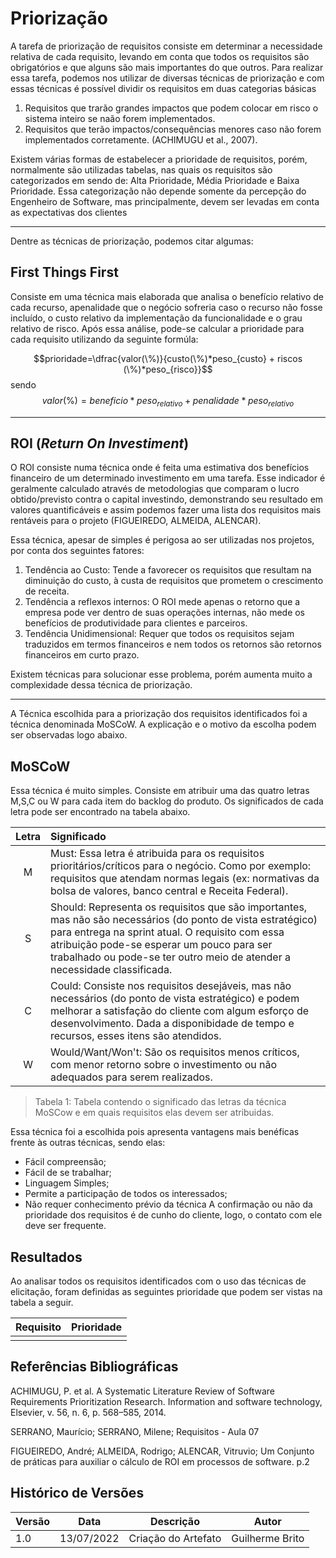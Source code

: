 # Priorização

A tarefa de priorização de requisitos consiste em determinar a necessidade relativa de cada requisito, levando em conta que todos os requisitos são obrigatórios e que alguns são mais importantes do que outros. Para realizar essa tarefa, podemos nos utilizar de diversas técnicas de priorização e com essas técnicas é possível dividir os requisitos em duas categorias básicas
1.  Requisitos que trarão grandes impactos que podem colocar em risco o sistema inteiro se naão forem implementados.
2.  Requisitos que terão impactos/consequências menores caso não forem implementados corretamente. (ACHIMUGU et al., 2007).

Existem várias formas de estabelecer a prioridade de requisitos, porém, normalmente são utilizadas tabelas, nas quais os requisitos são categorizados em sendo de: Alta Prioridade, Média Prioridade e Baixa Prioridade. Essa categorização não depende somente da percepção do Engenheiro de Software, mas principalmente, devem ser levadas em conta as expectativas dos clientes

---

Dentre as técnicas de priorização, podemos citar algumas:


## First Things First

Consiste em uma técnica mais elaborada que analisa o benefício relativo de cada recurso,  apenalidade que o negócio sofreria caso o recurso não fosse incluído, o custo relativo da implementação da funcionalidade e o grau relativo de risco. Após essa análise, pode-se calcular a prioridade para cada requisito utilizando da seguinte formúla:

$$prioridade=\dfrac{valor(\%)}{custo(\%)*peso_{custo} + riscos (\%)*peso_{risco}}$$ 
sendo 
$$valor(\%)=beneficio*peso_{relativo} + penalidade*peso_{relativo}$$

---

##  ROI (_Return On Investiment_)

O ROI consiste numa técnica onde é feita uma estimativa dos benefícios financeiro de um determinado investimento em uma tarefa. Esse indicador é geralmente calculado através de metodologias que comparam o lucro obtido/previsto contra o capital investindo, demonstrando seu resultado em valores quantificáveis e assim podemos fazer uma lista dos requisitos mais rentáveis para o projeto (FIGUEIREDO, ALMEIDA, ALENCAR).

Essa técnica, apesar de simples é perigosa ao ser utilizadas nos projetos, por conta dos seguintes fatores:
1.  Tendência ao Custo: Tende a favorecer os requisitos que resultam na diminuição do custo, à custa de requisitos que prometem o crescimento de receita.
2.  Tendência a reflexos internos: O ROI mede apenas o retorno que a empresa pode ver dentro de suas operações internas, não mede os benefícios de produtividade para clientes e parceiros.
3.  Tendência Unidimensional: Requer que todos os requisitos sejam traduzidos em termos financeiros e nem todos os retornos são retornos financeiros em curto prazo.

Existem técnicas para solucionar esse problema, porém aumenta muito a complexidade dessa técnica de priorização.

---
A Técnica escolhida para a priorização dos requisitos identificados foi a técnica denominada MoSCoW. A explicação e o motivo da escolha podem ser observadas logo abaixo.

## MoSCoW

Essa técnica é muito simples. Consiste em atribuir uma das quatro letras M,S,C ou W para cada item do backlog do produto. Os significados de cada letra pode ser encontrado na tabela abaixo.

| Letra | Significado    |
|:--------:|:-----|
| M    | Must: Essa letra é atribuida para os requisitos prioritários/críticos para o negócio. Como por exemplo: requisitos que atendam normas legais (ex: normativas da bolsa de valores, banco central e Receita Federal). |  
| S    | Should: Representa os requisitos que são importantes, mas não são necessários (do ponto de vista estratégico) para entrega na sprint atual. O requisito com essa atribuição pode-se esperar um pouco para ser trabalhado ou pode-se ter outro meio de atender a necessidade classificada. | 
| C    | Could: Consiste nos requisitos desejáveis, mas não necessários (do ponto de vista estratégico) e podem melhorar a satisfação do cliente com algum esforço de desenvolvimento. Dada a disponibidade de tempo e recursos, esses itens são atendidos.|  
| W    | Would/Want/Won't: São os requisitos menos críticos, com menor retorno sobre o investimento ou não adequados para serem realizados.| 

> Tabela 1: Tabela contendo o significado das letras da técnica MoSCow e em quais requisitos elas devem ser atribuidas. 

Essa técnica foi a escolhida pois apresenta vantagens mais benéficas frente às outras técnicas, sendo elas:
-   Fácil compreensão;
-   Fácil de se trabalhar;
-   Linguagem Simples;
-   Permite a participação de todos os interessados;
-   Não requer conhecimento prévio da técnica
A confirmação ou não da prioridade dos requisitos é de cunho do cliente, logo, o contato com ele deve ser frequente.

## Resultados

Ao analisar todos os requisitos identificados com o uso das técnicas de elicitação, foram definidas as seguintes prioridade que podem ser vistas na tabela a seguir.

| Requisito | Prioridade |
|:--------:|:-----|
|||

## Referências Bibliográficas

ACHIMUGU, P. et al. A Systematic Literature Review of Software Requirements Prioritization
Research. Information and software technology, Elsevier, v. 56, n. 6, p. 568–585, 2014.


SERRANO, Maurício; SERRANO, Milene; Requisitos - Aula 07

FIGUEIREDO, André; ALMEIDA, Rodrigo; ALENCAR, Vitruvio; Um Conjunto de práticas para auxiliar o cálculo de ROI em processos de software. p.2

## Histórico de Versões
| Versão | Data       | Descrição         | Autor    |
|--------|------------|-------------------|----------|
| 1.0       | 13/07/2022           |      Criação do Artefato             |   Guilherme Brito       |